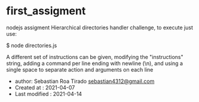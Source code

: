 # first_assigment
nodejs assigment
 Hierarchical directories handler challenge, to execute just use:
 
 $ node directories.js
 
A different set of instructions can be given, modifying the "instructions" string, 
adding a command per line ending with newline (\n), and using a single space to 
separate action and arguments on each line

* author: Sebastian Roa Tirado <sebastian4312@gmail.com>
* Created at     : 2021-04-07 
* Last modified  : 2021-04-14
